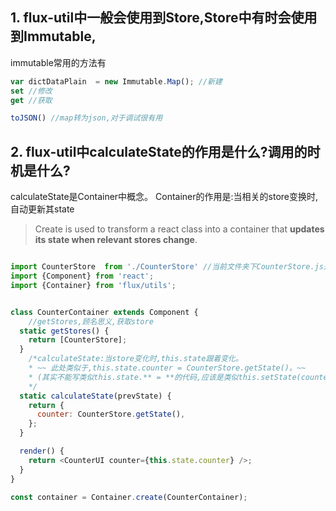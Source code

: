 ## 1. flux-util中一般会使用到Store,Store中有时会使用到Immutable,
immutable常用的方法有
```js
var dictDataPlain  = new Immutable.Map(); //新建
set //修改
get //获取

toJSON() //map转为json,对于调试很有用


```
## 2. flux-util中calculateState的作用是什么?调用的时机是什么?
calculateState是Container中概念。
Container的作用是:当相关的store变换时,自动更新其state

> Create is used to transform a react class into a container that **updates its state when relevant stores change**. 

```javascript

import CounterStore  from './CounterStore' //当前文件夹下CounterStore.js是store所在的文件
import {Component} from 'react';
import {Container} from 'flux/utils';


class CounterContainer extends Component {
    //getStores,顾名思义,获取store
  static getStores() {
    return [CounterStore];
  }
    /*calculateState:当store变化时,this.state跟着变化。
    * ~~ 此处类似于,this.state.counter = CounterStore.getState()。~~
    * (其实不能写类似this.state.** = **的代码,应该是类似this.setState(counter,CounterStore.getState());)
    */
  static calculateState(prevState) {
    return {
      counter: CounterStore.getState(),
    };
  }

  render() {
    return <CounterUI counter={this.state.counter} />;
  }
}

const container = Container.create(CounterContainer);
```
 
